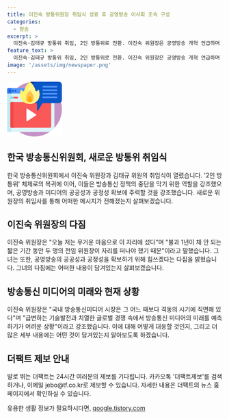 ```yaml
---
title: 이진숙 방통위원장 취임식 성료 후 공영방송 이사회 조속 구성
categories:
  - 방송
excerpt: >
  이진숙·김태규 방통위 취임, 2인 방통위로 전환. 이진숙 위원장은 공영방송 개혁 언급하며 공공성·공정성 확보에 앞장설 것을 강조. 방송통신미디어 시장의 미래를 예측하기 어려운 상황 속에서 직원들의 의견을 적극 수렴해 국정목표에 부응하는 정책적 성과를 내고, 국민에게 신뢰와 사랑을 받는 기관으로 발전하겠다고 다짐했다.
feature_text: >
  이진숙·김태규 방통위 취임, 2인 방통위로 전환. 이진숙 위원장은 공영방송 개혁 언급하며 공공성·공정성 확보에 앞장설 것을 강조. 방송통신미디어 시장의 미래를 예측하기 어려운 상황 속에서 직원들의 의견을 적극 수렴해 국정목표에 부응하는 정책적 성과를 내고, 국민에게 신뢰와 사랑을 받는 기관으로 발전하겠다고 다짐했다.
image: '/assets/img/newspaper.png'
---
```


<p><img src="/assets/img/news.png" alt="rentncar 속보" /></p>

<h2>한국 방송통신위원회, 새로운 방통위 취임식</h2>

<p>한국 방송통신위원회에서 이진숙 위원장과 김태규 위원의 취임식이 열렸습니다. '2인 방통위' 체제로의 복귀에 이어, 이들은 방송통신 정책의 중단을 막기 위한 역할을 강조했으며, 공영방송과 미디어의 공공성과 공정성 확보에 주력할 것을 강조했습니다. 새로운 위원장의 취임사를 통해 어떠한 메시지가 전해졌는지 살펴보겠습니다.</p>

<p data-ke-size="size16"></p>

<h2>이진숙 위원장의 다짐</h2>

<p>이진숙 위원장은 "오늘 저는 무거운 마음으로 이 자리에 섰다"며 "불과 1년이 채 안 되는 짧은 기간 동안 두 명의 전임 위원장이 자리를 떠나야 했기 때문"이라고 말했습니다. 그녀는 또한, 공영방송의 공공성과 공정성을 확보하기 위해 힘쓰겠다는 다짐을 밝혔습니다. 그녀의 다짐에는 어떠한 내용이 담겨있는지 살펴보겠습니다.</p>

<p data-ke-size="size16"></p>

<h2>방송통신 미디어의 미래와 현재 상황</h2>

<p>이진숙 위원장은 "국내 방송통신미디어 시장은 그 어느 때보다 격동의 시기에 직면해 있다"며 "급변하는 기술발전과 치열한 글로벌 경쟁 속에서 방송통신 미디어의 미래를 예측하기가 어려운 상황"이라고 강조했습니다. 이에 대해 어떻게 대응할 것인지, 그리고 더 많은 세부 내용에는 어떤 것이 담겨있는지 알아보도록 하겠습니다.</p>

<p data-ke-size="size16"></p>

<h2>더팩트 제보 안내</h2>

<p>발로 뛰는 더팩트는 24시간 여러분의 제보를 기다립니다. 카카오톡 '더팩트제보'를 검색하거나, 이메일 jebo@tf.co.kr로 제보할 수 있습니다. 자세한 내용은 더팩트의 뉴스 홈페이지에서 확인하실 수 있습니다.</p>

<p data-ke-size="size16"></p>
유용한 생활 정보가 필요하시다면, <a href="https://qoogle.tistory.com" rel="dofollow">qoogle.tistory.com</a>


